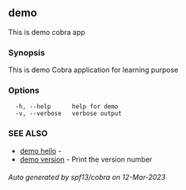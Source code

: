 ## demo

This is demo cobra app

### Synopsis

This is demo Cobra application for learning purpose

### Options

```
  -h, --help      help for demo
  -v, --verbose   verbose output
```

### SEE ALSO

* [demo hello](demo_hello.md)	 - 
* [demo version](demo_version.md)	 - Print the version number

###### Auto generated by spf13/cobra on 12-Mar-2023
